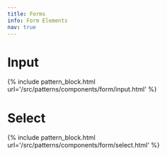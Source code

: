 ```yaml
---
title: Forms
info: Form Elements
nav: true
---
```


# Input

{% include pattern_block.html url='/src/patterns/components/form/input.html' %}

# Select

{% include pattern_block.html url='/src/patterns/components/form/select.html' %}